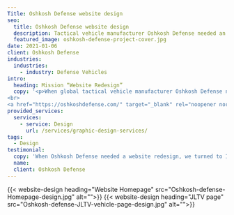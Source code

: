 ```yaml
---
Title: Oshkosh Defense website design
seo:
  title: Oshkosh Defense website design
  description: Tactical vehicle manufacturer Oshkosh Defense needed an experienced team for their website redesign, learn about our mission to deliver a modern website design!
  featured_image: oshkosh-defense-project-cover.jpg
date: 2021-01-06
client: Oshkosh Defense
industries:
  industries:
    - industry: Defense Vehicles
intro: 
  heading: Mission “Website Redesign”
  copy: '<p>When global tactical vehicle manufacturer Oshkosh Defense needed an experienced team to lead their website redesign, we made it our mission to deliver! With a goal to modernize the design and functionality while adhering to existing brand standards, Insight created an easy-to-navigate site that showcases Oshkosh Defense’s stunning professional photography. Mobile-friendly layouts and secondary menu bars now allow viewers to seamlessly delve into Oshkosh Defense’s extensive content. From their impressive line-up of military vehicles to a new community section highlighting their significant philanthropic contributions, Oshkosh Defense’s reputable brand and honorable purpose shines through in this website redesign.</p>
<br>
<a href="https://oshkoshdefense.com/" target="_blank" rel="noopener noreferrer" class="btn btn-primary">View Website</a>'
provided_services:
  services:
    - service: Design
      url: /services/graphic-design-services/
tags:
  - Design
testimonial: 
  copy: 'When Oshkosh Defense needed a website redesign, we turned to Insight Creative, Inc. to create a more modern design with increased functionality throughout our pages and menus. Their design helped highlight primary areas of our business including our portfolio of vehicles, advanced technologies and community support, so viewers can visit the most important pages on the website first. Not only does the site look great, but the team was efficient and used weekly meetings to ensure our website was done on time and on budget!'
  name:
  client: Oshkosh Defense
---
```


<div class="wrapper-md">
{{< website-design heading="Website Homepage" src="Oshkosh-defense-Homepage-design.jpg" alt="">}}
{{< website-design heading="JLTV page" src="Oshkosh-defense-JLTV-vehicle-page-design.jpg" alt="">}}
</div>
